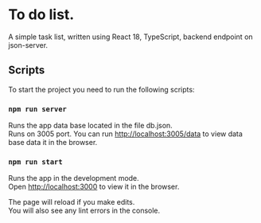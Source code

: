 # To do list.

A simple task list, written using React 18, TypeScript, backend endpoint on json-server.

## Scripts

To start the project you need to run the following scripts:

### `npm run server`

Runs the app data base located in the file db.json.\
Runs on 3005 port. You can run [http://localhost:3005/data](http://localhost:3005/data) to view data base data it in the browser.

### `npm run start`

Runs the app in the development mode.\
Open [http://localhost:3000](http://localhost:3000) to view it in the browser.

The page will reload if you make edits.\
You will also see any lint errors in the console.

